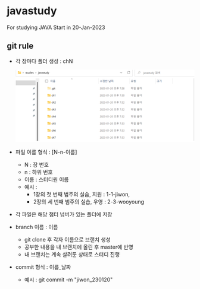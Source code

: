 # javastudy
For studying JAVA
Start in 20-Jan-2023



## git rule

- 각 장마다 폴더 생성 : chN

  ![폴더 구조](https://github.com/yogjesi/javastudy/blob/master/ect/folder_structure.png?raw=true)

  

- 파일 이름 형식 : [N-n-이름]
  - N : 장 번호
  - n : 하위 번호
  - 이름 : 스터디원 이름
  - 예시 : 
    - 1장의 첫 번째 범주의 실습, 지원 : 1-1-jiwon, 
    - 2장의 세 번째 범주의 실습, 우영 : 2-3-wooyoung
- 각 파일은 해당 챕터 넘버가 있는 폴더에 저장

- branch 이름 : 이름
  - git clone 후 각자 이름으로 브랜치 생성
  - 공부한 내용을 내 브랜치에 올린 후 master에 반영
  - 내 브랜치는 계속 살려둔 상태로 스터디 진행
- commit 형식 : 이름_날짜
  - 예시 : git commit -m "jiwon_230120"
